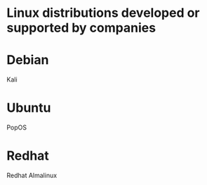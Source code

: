 # Linux distributions developed or supported by companies

# Debian
Kali


# Ubuntu
PopOS

# Redhat
Redhat
Almalinux
